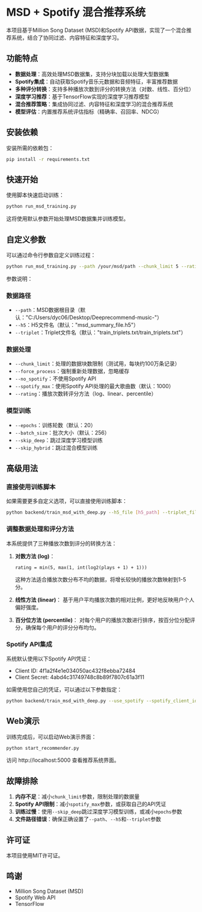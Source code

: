 # MSD + Spotify 混合推荐系统

本项目基于Million Song Dataset (MSD)和Spotify API数据，实现了一个混合推荐系统，结合了协同过滤、内容特征和深度学习。

## 功能特点

- **数据处理**：高效处理MSD数据集，支持分块加载以处理大型数据集
- **Spotify集成**：自动获取Spotify音乐元数据和音频特征，丰富推荐数据
- **多种评分转换**：支持多种播放次数到评分的转换方法（对数、线性、百分位）
- **深度学习推荐**：基于TensorFlow实现的深度学习推荐模型
- **混合推荐策略**：集成协同过滤、内容特征和深度学习的混合推荐系统
- **模型评估**：内置推荐系统评估指标（精确率、召回率、NDCG）

## 安装依赖

安装所需的依赖包：

```bash
pip install -r requirements.txt
```

## 快速开始

使用脚本快速启动训练：

```bash
python run_msd_training.py
```

这将使用默认参数开始处理MSD数据集并训练模型。

## 自定义参数

可以通过命令行参数自定义训练过程：

```bash
python run_msd_training.py --path /your/msd/path --chunk_limit 5 --rating linear --epochs 10
```

参数说明：

### 数据路径
- `--path`：MSD数据根目录（默认："C:/Users/dyc06/Desktop/Deeprecommend-music-"）
- `--h5`：H5文件名（默认："msd_summary_file.h5"）
- `--triplet`：Triplet文件名（默认："train_triplets.txt/train_triplets.txt"）

### 数据处理
- `--chunk_limit`：处理的数据块数限制（测试用，每块约100万条记录）
- `--force_process`：强制重新处理数据，忽略缓存
- `--no_spotify`：不使用Spotify API
- `--spotify_max`：使用Spotify API处理的最大歌曲数（默认：1000）
- `--rating`：播放次数转评分方法（log、linear、percentile）

### 模型训练
- `--epochs`：训练轮数（默认：20）
- `--batch_size`：批次大小（默认：256）
- `--skip_deep`：跳过深度学习模型训练
- `--skip_hybrid`：跳过混合模型训练

## 高级用法

### 直接使用训练脚本

如果需要更多自定义选项，可以直接使用训练脚本：

```bash
python backend/train_msd_with_deep.py --h5_file [h5_path] --triplet_file [triplet_path] --use_spotify --rating_method log
```

### 调整数据处理和评分方法

本系统提供了三种播放次数到评分的转换方法：

1. **对数方法 (log)**：
   ```
   rating = min(5, max(1, int(log2(plays + 1) + 1)))
   ```
   这种方法适合播放次数分布不均的数据，将增长较快的播放次数映射到1-5分。

2. **线性方法 (linear)**：
   基于用户平均播放次数的相对比例，更好地反映用户个人偏好强度。

3. **百分位方法 (percentile)**：
   对每个用户的播放次数进行排序，按百分位分配评分，确保每个用户的评分分布均匀。

### Spotify API集成

系统默认使用以下Spotify API凭证：

- Client ID: 4f1a2f4e1e034050ac432f8ebba72484
- Client Secret: 4abd4c31749748c8b89f7807c61a3f11

如需使用您自己的凭证，可以通过以下参数指定：

```bash
python backend/train_msd_with_deep.py --use_spotify --spotify_client_id YOUR_ID --spotify_client_secret YOUR_SECRET
```

## Web演示

训练完成后，可以启动Web演示界面：

```bash
python start_recommender.py
```

访问 http://localhost:5000 查看推荐系统界面。

## 故障排除

1. **内存不足**：减小`chunk_limit`参数，限制处理的数据量
2. **Spotify API限制**：减小`spotify_max`参数，或获取自己的API凭证
3. **训练过慢**：使用`--skip_deep`跳过深度学习模型训练，或减小`epochs`参数
4. **文件路径错误**：确保正确设置了`--path`、`--h5`和`--triplet`参数

## 许可证

本项目使用MIT许可证。

## 鸣谢

- Million Song Dataset (MSD)
- Spotify Web API
- TensorFlow 